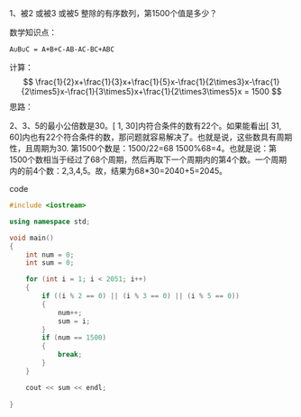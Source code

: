 1、被2 或被3 或被5 整除的有序数列，第1500个值是多少？

数学知识点：

`A∪B∪C = A+B+C-AB-AC-BC+ABC`

计算：
$$
\frac{1}{2}x+\frac{1}{3}x+\frac{1}{5}x-\frac{1}{2\times3}x-\frac{1}{2\times5}x-\frac{1}{3\times5}x+\frac{1}{2\times3\times5}x = 1500
$$
思路：

2、3、5的最小公倍数是30。[ 1, 30]内符合条件的数有22个。如果能看出[ 31, 60]内也有22个符合条件的数，那问题就容易解决了。也就是说，这些数具有周期性，且周期为30. 第1500个数是：1500/22=68  1500%68=4。也就是说：第1500个数相当于经过了68个周期，然后再取下一个周期内的第4个数。一个周期内的前4个数：2,3,4,5。故，结果为68*30=2040+5=2045。



code

```c++
#include <iostream>

using namespace std;

void main()
{
	int num = 0;
	int sum = 0;

	for (int i = 1; i < 2051; i++)
	{
		if ((i % 2 == 0) || (i % 3 == 0) || (i % 5 == 0))
		{
			num++;
			sum = i;
		}
		if (num == 1500)
		{
			break;
		}
	}

	cout << sum << endl;
	
}
```


